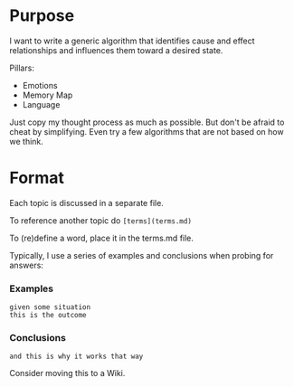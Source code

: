 Purpose
=======

I want to write a generic algorithm that identifies cause and effect relationships and influences them toward a desired state.

Pillars:
* Emotions
* Memory Map
* Language

Just copy my thought process as much as possible.
But don't be afraid to cheat by simplifying.
Even try a few algorithms that are not based on how we think.

Format
======


Each topic is discussed in a separate file.  

To reference another topic do `[terms](terms.md)`

To (re)define a word, place it in the terms.md file.

Typically, I use a series of examples and conclusions when probing for answers:

### Examples

    given some situation
    this is the outcome

### Conclusions

    and this is why it works that way


Consider moving this to a Wiki.

